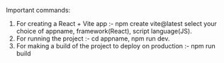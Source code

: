 Important commands:
1. For creating a React + Vite app :- npm create vite@latest
select your choice of appname, framework(React), script language(JS).
2. For running the project :- cd appname, npm run dev.
3. For making a build of the project to deploy on production :- npm run build
